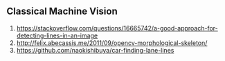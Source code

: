 ## Classical Machine Vision

 1. https://stackoverflow.com/questions/16665742/a-good-approach-for-detecting-lines-in-an-image
 2. http://felix.abecassis.me/2011/09/opencv-morphological-skeleton/
 3. https://github.com/naokishibuya/car-finding-lane-lines

